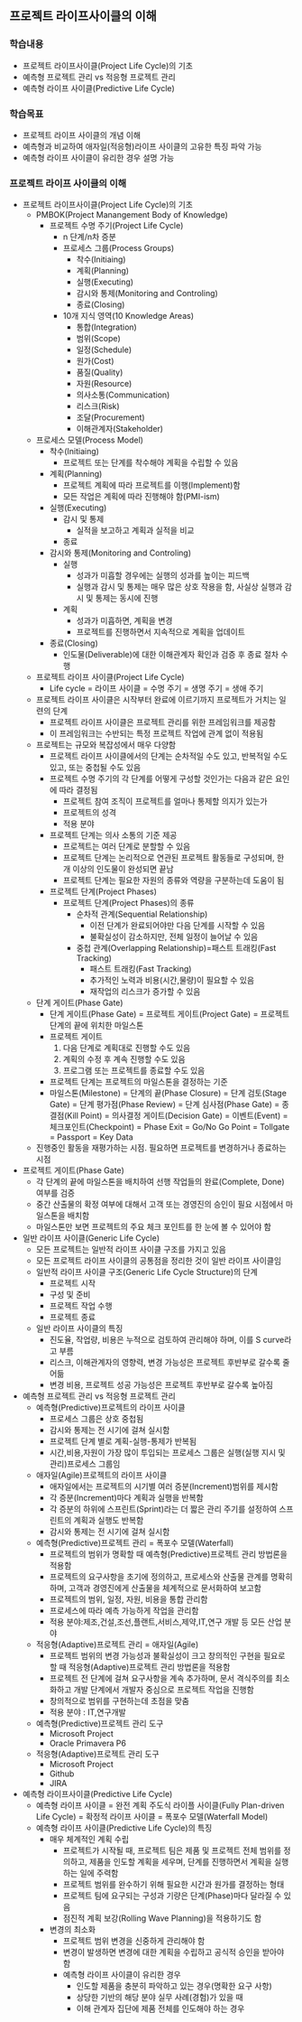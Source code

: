 ## 프로젝트 라이프사이클의 이해
### 학습내용
- 프로젝트 라이프사이클(Project Life Cycle)의 기초
- 예측형 프로젝트 관리 vs 적응형 프로젝트 관리
- 예측형 라이프 사이클(Predictive Life Cycle)
### 학습목표
- 프로젝트 라이프 사이클의 개념 이해
- 예측형과 비교하여 애자일(적응형)라이프 사이클의 고유한 특징 파악 가능
- 예측형 라이프 사이클이 유리한 경우 설명 가능

### 프로젝트 라이프 사이클의 이해
- 프로젝트 라이프사이클(Project Life Cycle)의 기초
  - PMBOK(Project Manangement Body of Knowledge)
    - 프로젝트 수명 주기(Project Life Cycle)
      - n 단계/n차 증분
      - 프로세스 그룹(Process Groups)
        - 착수(Initiaing)
        - 계획(Planning)
        - 실행(Executing)
        - 감시와 통제(Monitoring and Controling)
        - 종료(Closing)
      - 10개 지식 영역(10 Knowledge Areas)
        - 통합(Integration)
        - 범위(Scope)
        - 일정(Schedule)
        - 원가(Cost)
        - 품질(Quality)
        - 자원(Resource)
        - 의사소통(Communication)
        - 리스크(Risk)
        - 조달(Procurement)
        - 이해관계자(Stakeholder)
  - 프로세스 모델(Process Model)
    - 착수(Initiaing)
      - 프로젝트 또는 단계를 착수해야 계획을 수립할 수 있음
    - 계획(Planning)
      - 프로젝트 계획에 따라 프로젝트를 이행(Implement)함
      - 모든 작업은 계획에 따라 진행해야 함(PMI-ism)
    - 실행(Executing)
      - 감시 및 통제
        - 실적을 보고하고 계획과 실적을 비교
      - 종료
    - 감시와 통제(Monitoring and Controling)
      - 실행
        - 성과가 미흡할 경우에는 실행의 성과를 높이는 피드백
        - 실행과 감시 및 통제는 매우 많은 상호 작용을 함, 사실상 실행과 감시 및 통제는 동시에 진행
      - 계획
        - 성과가 미흡하면, 계획을 변경
        - 프로젝트를 진행하면서 지속적으로 계획을 업데이트
    - 종료(Closing)
      - 인도물(Deliverable)에 대한 이해관계자 확인과 검증 후 종료 절차 수행
  - 프로젝트 라이프 사이클(Project Life Cycle)
    - Life cycle = 라이프 사이클 = 수명 주기 = 생명 주기 = 생애 주기
  - 프로젝트 라이프 사이클은 시작부터 완료에 이르기까지 프로젝트가 거치는 일련의 단계
    - 프로젝트 라이프 사이클은 프로젝트 관리를 위한 프레임워크를 제공함
    - 이 프레임워크는 수반되는 특정 프로젝트 작업에 관계 없이 적용됨
  - 프로젝트는 규모와 복잡성에서 매우 다양함
    - 프로젝트 라이프 사이클에서의 단계는 순차적일 수도 있고, 반복적일 수도 있고, 또는 중첩될 수도 있음
    - 프로젝트 수명 주기의 각 단계를 어떻게 구성할 것인가는 다음과 같은 요인에 따라 결정됨
      - 프로젝트 참여 조직이 프로젝트를 얼마나 통제할 의지가 있는가
      - 프로젝트의 성격
      - 적용 분야
    - 프로젝트 단계는 의사 소통의 기준 제공
      - 프로젝트는 여러 단계로 분할할 수 있음
      - 프로젝트 단계는 논리적으로 연관된 프로젝트 활동들로 구성되며, 한 개 이상의 인도물이 완성되면 끝남
      - 프로젝트 단계는 필요한 자원의 종류와 역량을 구분하는데 도움이 됨
    - 프로젝트 단계(Project Phases)
      - 프로젝트 단계(Project Phases)의 종류
        - 순차적 관계(Sequential Relationship)
          - 이전 단계가 완료되어야만 다음 단계를 시작할 수 있음
          - 불확실성이 감소하지만, 전체 일정이 늘어날 수 있음
        - 중첩 관계(Overlapping Relationship)=패스트 트래킹(Fast Tracking)
          - 패스트 트래킹(Fast Tracking)
          - 추가적인 노력과 비용(시간,물량)이 필요할 수 있음
          - 재작업의 리스크가 증가할 수 있음
  - 단계 게이트(Phase Gate)
    - 단계 게이트(Phase Gate) = 프로젝트 게이트(Project Gate) = 프로젝트 단계의 끝에 위치한 마일스톤
    - 프로젝트 게이트
      1. 다음 단계로 계획대로 진행할 수도 있음
      2. 계획의 수정 후 계속 진행할 수도 있음
      3. 프로그램 또는 프로젝트를 종료할 수도 있음
    - 프로젝트 단계는 프로젝트의 마일스톤을 결정하는 기준
    - 마일스톤(Milestone) = 단계의 끝(Phase Closure) = 단계 검토(Stage Gate) = 단계 평가점(Phase Review) = 단계 심사점(Phase Gate) = 종결점(Kill Point) = 의사결정 게이트(Decision Gate) = 이벤트(Event) = 체크포인트(Checkpoint) = Phase Exit = Go/No Go Point = Tollgate = Passport = Key Data
  - 진행중인 활동을 재평가하는 시점. 필요하면 프로젝트를 변경하거나 종료하는 시점
- 프로젝트 게이트(Phase Gate)
  - 각 단계의 끝에 마일스톤을 배치하여 선행 작업들의 완료(Complete, Done) 여부를 검증
  - 중간 산출물의 확정 여부에 대해서 고객 또는 경영진의 승인이 필요 시점에서 마일스톤을 배치함
  - 마일스톤만 보면 프로젝트의 주요 체크 포인트를 한 눈에 볼 수 있어야 함
- 일반 라이프 사이클(Generic Life Cycle)
  - 모든 프로젝트는 일반적 라이프 사이클 구조를 가지고 있음
  - 모든 프로젝트 라이프 사이클의 공통점을 정리한 것이 일반 라이프 사이클임
  - 일반적 라이프 사이클 구조(Generic Life Cycle Structure)의 단계
    - 프로젝트 시작
    - 구성 및 준비
    - 프로젝트 작업 수행
    - 프로젝트 종료
  - 일반 라이프 사이클의 특징
    - 진도율, 작업량, 비용은 누적으로 검토하여 관리해야 하며, 이를 S curve라고 부름
    - 리스크, 이해관계자의 영향력, 변경 가능성은 프로젝트 후반부로 갈수록 줄어듦
    - 변경 비용, 프로젝트 성공 가능성은 프로젝트 후반부로 갈수록 높아짐
- 예측형 프로젝트 관리 vs 적응형 프로젝트 관리
  - 예측형(Predictive)프로젝트의 라이프 사이클
    - 프로세스 그룹은 상호 중첩됨
    - 감시와 통제는 전 시기에 걸쳐 실시함
    - 프로젝트 단계 별로 계획-실행-통제가 반복됨
    - 시간,비용,자원이 가장 많이 투입되는 프로세스 그룹은 실행(실행 지시 및 관리)프로세스 그룹임
  - 애자일(Agile)프로젝트의 라이프 사이클
    - 애자일에서는 프로젝트의 시기별 여러 증분(Increment)범위를 제시함
    - 각 증분(Increment)마다 계획과 실행을 반복함
    - 각 증분의 하위에 스프린트(Sprint)라는 더 짧은 관리 주기를 설정하여 스프린트의 계획과 실행도 반복함
    - 감시와 통제는 전 시기에 걸쳐 실시함
  - 예측형(Predictive)프로젝트 관리 = 폭포수 모델(Waterfall)
    - 프로젝트의 범위가 명확할 때 예측형(Predictive)프로젝트 관리 방법론을 적용함
    - 프로젝트의 요구사항을 초기에 정의하고, 프로세스와 산출물 관계를 명확히 하며, 고객과 경영진에게 산출물을 체계적으로 문서화하여 보고함
    - 프로젝트의 범위, 일정, 자원, 비용을 통합 관리함
    - 프로세스에 따라 예측 가능하게 작업을 관리함
    - 적용 분야:제조,건설,조선,플랜트,서비스,제약,IT,연구 개발 등 모든 산업 분야
  - 적응형(Adaptive)프로젝트 관리 = 애자일(Agile)
    - 프로젝트 범위의 변경 가능성과 불확실성이 크고 창의적인 구현을 필요로 할 때 적응형(Adaptive)프로젝트 관리 방법론을 적용함
    - 프로젝트 전 단계에 걸쳐 요구사항을 계속 추가하며, 문서 격식주의를 최소화하고 개발 단계에서 개발자 중심으로 프로젝트 작업을 진행함
    - 창의적으로 범위를 구현하는데 초점을 맞춤
    - 적용 분야 : IT,연구개발
  - 예측형(Predictive)프로젝트 관리 도구
    - Microsoft Project
    - Oracle Primavera P6
  - 적응형(Adaptive)프로젝트 관리 도구
    - Microsoft Project
    - Github
    - JIRA
- 예측형 라이프사이클(Predictive Life Cycle)
  - 예측형 라이프 사이클 = 완전 계획 주도식 라이플 사이클(Fully Plan-driven Life Cycle) = 확정적 라이프 사이클 = 폭포수 모델(Waterfall Model)
  - 예측형 라이프 사이클(Predictive Life Cycle)의 특징
    - 매우 체계적인 계획 수립
      - 프로젝트가 시작될 때, 프로젝트 팀은 제품 및 프로젝트 전체 범위를 정의하고, 제품을 인도할 계획을 세우며, 단계를 진행하면서 계획을 실행하는 일에 주력함
      - 프로젝트 범위를 완수하기 위해 필요한 시간과 원가를 결정하는 형태
      - 프로젝트 팀에 요구되는 구성과 기량은 단계(Phase)마다 달라질 수 있음
      - 점진적 계획 보강(Rolling Wave Planning)을 적용하기도 함
    - 변경의 최소화
      - 프로젝트 범위 변경을 신중하게 관리해야 함
      - 변경이 발생하면 변경에 대한 계획을 수립하고 공식적 승인을 받아야 함
      - 예측형 라이프 사이클이 유리한 경우
        - 인도할 제품을 충분히 파악하고 있는 경우(명확한 요구 사항)
        - 상당한 기반의 해당 분야 실무 사례(경험)가 있을 때
        - 이해 관계자 집단에 제품 전체를 인도해야 하는 경우
